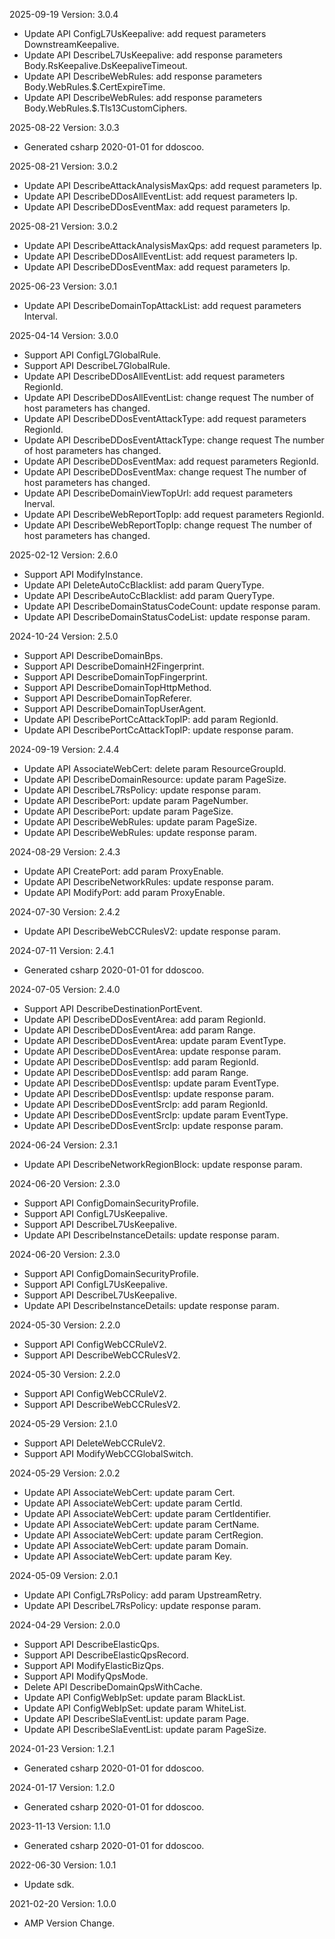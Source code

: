 2025-09-19 Version: 3.0.4
- Update API ConfigL7UsKeepalive: add request parameters DownstreamKeepalive.
- Update API DescribeL7UsKeepalive: add response parameters Body.RsKeepalive.DsKeepaliveTimeout.
- Update API DescribeWebRules: add response parameters Body.WebRules.$.CertExpireTime.
- Update API DescribeWebRules: add response parameters Body.WebRules.$.Tls13CustomCiphers.


2025-08-22 Version: 3.0.3
- Generated csharp 2020-01-01 for ddoscoo.

2025-08-21 Version: 3.0.2
- Update API DescribeAttackAnalysisMaxQps: add request parameters Ip.
- Update API DescribeDDosAllEventList: add request parameters Ip.
- Update API DescribeDDosEventMax: add request parameters Ip.


2025-08-21 Version: 3.0.2
- Update API DescribeAttackAnalysisMaxQps: add request parameters Ip.
- Update API DescribeDDosAllEventList: add request parameters Ip.
- Update API DescribeDDosEventMax: add request parameters Ip.


2025-06-23 Version: 3.0.1
- Update API DescribeDomainTopAttackList: add request parameters Interval.


2025-04-14 Version: 3.0.0
- Support API ConfigL7GlobalRule.
- Support API DescribeL7GlobalRule.
- Update API DescribeDDosAllEventList: add request parameters RegionId.
- Update API DescribeDDosAllEventList: change request The number of host parameters has changed.
- Update API DescribeDDosEventAttackType: add request parameters RegionId.
- Update API DescribeDDosEventAttackType: change request The number of host parameters has changed.
- Update API DescribeDDosEventMax: add request parameters RegionId.
- Update API DescribeDDosEventMax: change request The number of host parameters has changed.
- Update API DescribeDomainViewTopUrl: add request parameters Inerval.
- Update API DescribeWebReportTopIp: add request parameters RegionId.
- Update API DescribeWebReportTopIp: change request The number of host parameters has changed.


2025-02-12 Version: 2.6.0
- Support API ModifyInstance.
- Update API DeleteAutoCcBlacklist: add param QueryType.
- Update API DescribeAutoCcBlacklist: add param QueryType.
- Update API DescribeDomainStatusCodeCount: update response param.
- Update API DescribeDomainStatusCodeList: update response param.


2024-10-24 Version: 2.5.0
- Support API DescribeDomainBps.
- Support API DescribeDomainH2Fingerprint.
- Support API DescribeDomainTopFingerprint.
- Support API DescribeDomainTopHttpMethod.
- Support API DescribeDomainTopReferer.
- Support API DescribeDomainTopUserAgent.
- Update API DescribePortCcAttackTopIP: add param RegionId.
- Update API DescribePortCcAttackTopIP: update response param.


2024-09-19 Version: 2.4.4
- Update API AssociateWebCert: delete param ResourceGroupId.
- Update API DescribeDomainResource: update param PageSize.
- Update API DescribeL7RsPolicy: update response param.
- Update API DescribePort: update param PageNumber.
- Update API DescribePort: update param PageSize.
- Update API DescribeWebRules: update param PageSize.
- Update API DescribeWebRules: update response param.


2024-08-29 Version: 2.4.3
- Update API CreatePort: add param ProxyEnable.
- Update API DescribeNetworkRules: update response param.
- Update API ModifyPort: add param ProxyEnable.


2024-07-30 Version: 2.4.2
- Update API DescribeWebCCRulesV2: update response param.


2024-07-11 Version: 2.4.1
- Generated csharp 2020-01-01 for ddoscoo.

2024-07-05 Version: 2.4.0
- Support API DescribeDestinationPortEvent.
- Update API DescribeDDosEventArea: add param RegionId.
- Update API DescribeDDosEventArea: add param Range.
- Update API DescribeDDosEventArea: update param EventType.
- Update API DescribeDDosEventArea: update response param.
- Update API DescribeDDosEventIsp: add param RegionId.
- Update API DescribeDDosEventIsp: add param Range.
- Update API DescribeDDosEventIsp: update param EventType.
- Update API DescribeDDosEventIsp: update response param.
- Update API DescribeDDosEventSrcIp: add param RegionId.
- Update API DescribeDDosEventSrcIp: update param EventType.
- Update API DescribeDDosEventSrcIp: update response param.


2024-06-24 Version: 2.3.1
- Update API DescribeNetworkRegionBlock: update response param.


2024-06-20 Version: 2.3.0
- Support API ConfigDomainSecurityProfile.
- Support API ConfigL7UsKeepalive.
- Support API DescribeL7UsKeepalive.
- Update API DescribeInstanceDetails: update response param.


2024-06-20 Version: 2.3.0
- Support API ConfigDomainSecurityProfile.
- Support API ConfigL7UsKeepalive.
- Support API DescribeL7UsKeepalive.
- Update API DescribeInstanceDetails: update response param.


2024-05-30 Version: 2.2.0
- Support API ConfigWebCCRuleV2.
- Support API DescribeWebCCRulesV2.


2024-05-30 Version: 2.2.0
- Support API ConfigWebCCRuleV2.
- Support API DescribeWebCCRulesV2.


2024-05-29 Version: 2.1.0
- Support API DeleteWebCCRuleV2.
- Support API ModifyWebCCGlobalSwitch.


2024-05-29 Version: 2.0.2
- Update API AssociateWebCert: update param Cert.
- Update API AssociateWebCert: update param CertId.
- Update API AssociateWebCert: update param CertIdentifier.
- Update API AssociateWebCert: update param CertName.
- Update API AssociateWebCert: update param CertRegion.
- Update API AssociateWebCert: update param Domain.
- Update API AssociateWebCert: update param Key.


2024-05-09 Version: 2.0.1
- Update API ConfigL7RsPolicy: add param UpstreamRetry.
- Update API DescribeL7RsPolicy: update response param.


2024-04-29 Version: 2.0.0
- Support API DescribeElasticQps.
- Support API DescribeElasticQpsRecord.
- Support API ModifyElasticBizQps.
- Support API ModifyQpsMode.
- Delete API DescribeDomainQpsWithCache.
- Update API ConfigWebIpSet: update param BlackList.
- Update API ConfigWebIpSet: update param WhiteList.
- Update API DescribeSlaEventList: update param Page.
- Update API DescribeSlaEventList: update param PageSize.


2024-01-23 Version: 1.2.1
- Generated csharp 2020-01-01 for ddoscoo.

2024-01-17 Version: 1.2.0
- Generated csharp 2020-01-01 for ddoscoo.

2023-11-13 Version: 1.1.0
- Generated csharp 2020-01-01 for ddoscoo.

2022-06-30 Version: 1.0.1
- Update sdk.

2021-02-20 Version: 1.0.0
- AMP Version Change.

